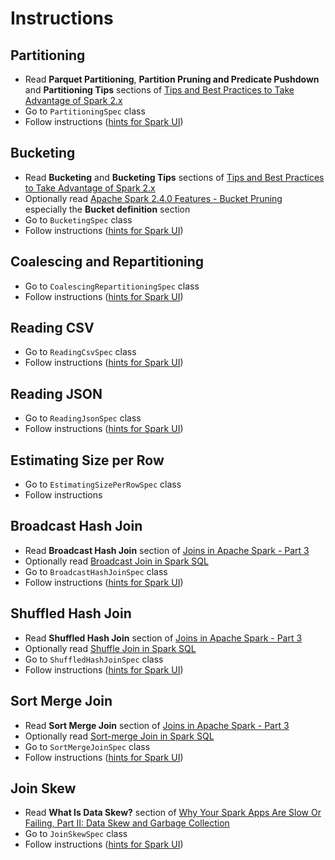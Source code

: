 # Instructions

## Partitioning
* Read **Parquet Partitioning**, **Partition Pruning and Predicate Pushdown** and **Partitioning Tips** sections of
  [Tips and Best Practices to Take Advantage of Spark 2.x](https://mapr.com/blog/tips-and-best-practices-to-take-advantage-of-spark-2-x/)
* Go to `PartitioningSpec` class
* Follow instructions ([hints for Spark UI](hints/partitioning/hints.md))

## Bucketing

* Read **Bucketing** and **Bucketing Tips** sections of
  [Tips and Best Practices to Take Advantage of Spark 2.x](https://mapr.com/blog/tips-and-best-practices-to-take-advantage-of-spark-2-x/)
* Optionally read
  [Apache Spark 2.4.0 Features - Bucket Pruning](https://www.waitingforcode.com/apache-spark-sql/apache-spark-2.4.0-features-bucket-pruning/read)
  especially the **Bucket definition** section
* Go to `BucketingSpec` class
* Follow instructions ([hints for Spark UI](hints/bucketing/hints.md))

## Coalescing and Repartitioning

* Go to `CoalescingRepartitioningSpec` class
* Follow instructions ([hints for Spark UI](hints/coalescing-and-repartitioning/hints.md))

## Reading CSV

* Go to `ReadingCsvSpec` class
* Follow instructions ([hints for Spark UI](hints/reading-csv/hints.md))

## Reading JSON

* Go to `ReadingJsonSpec` class
* Follow instructions ([hints for Spark UI](hints/reading-json/hints.md))

## Estimating Size per Row

* Go to `EstimatingSizePerRowSpec` class
* Follow instructions

## Broadcast Hash Join

* Read **Broadcast Hash Join** section of 
  [Joins in Apache Spark - Part 3](https://medium.com/@achilleus/https-medium-com-joins-in-apache-spark-part-3-1d40c1e51e1c)
* Optionally read
  [Broadcast Join in Spark SQL](https://www.waitingforcode.com/apache-spark-sql/broadcast-join-spark-sql/read)
* Go to `BroadcastHashJoinSpec` class
* Follow instructions ([hints for Spark UI](hints/broadcast-hash-join/hints.md))

## Shuffled Hash Join

* Read **Shuffled Hash Join** section of
  [Joins in Apache Spark - Part 3](https://medium.com/@achilleus/https-medium-com-joins-in-apache-spark-part-3-1d40c1e51e1c)
* Optionally read
  [Shuffle Join in Spark SQL](https://www.waitingforcode.com/apache-spark-sql/shuffle-join-spark-sql/read)
* Go to `ShuffledHashJoinSpec` class
* Follow instructions ([hints for Spark UI](hints/shuffled-hash-join/hints.md))

## Sort Merge Join

* Read **Sort Merge Join** section of
  [Joins in Apache Spark - Part 3](https://medium.com/@achilleus/https-medium-com-joins-in-apache-spark-part-3-1d40c1e51e1c)
* Optionally read
  [Sort-merge Join in Spark SQL](https://www.waitingforcode.com/apache-spark-sql/sort-merge-join-spark-sql/read)
* Go to `SortMergeJoinSpec` class
* Follow instructions ([hints for Spark UI](hints/sort-merge-join/hints.md))

## Join Skew
* Read **What Is Data Skew?** section of
  [Why Your Spark Apps Are Slow Or Failing, Part II: Data Skew and Garbage Collection](https://dzone.com/articles/why-your-spark-apps-are-slow-or-failing-part-ii-da)
* Go to `JoinSkewSpec` class
* Follow instructions ([hints for Spark UI](hints/hints.md#join-skew))
